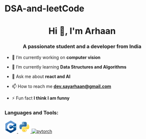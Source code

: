 #  DSA-and-leetCode

<h1 align="center">Hi 👋, I'm Arhaan</h1>
<h3 align="center">A passionate student and a developer from India</h3>

- 🔭 I’m currently working on **computer vision**

- 🌱 I’m currently learning **Data Structures and Algorithms**

- 💬 Ask me about **react and AI**

- 📫 How to reach me **dev.sayarhaan@gmail.com**

- ⚡ Fun fact **I think I am funny**


<p align="left">
</p>

<h3 align="left">Languages and Tools:</h3>
<p align="left"> <a href="https://www.w3schools.com/cpp/" target="_blank" rel="noreferrer"> <img src="https://raw.githubusercontent.com/devicons/devicon/master/icons/cplusplus/cplusplus-original.svg" alt="cplusplus" width="40" height="40"/> </a> <a href="https://www.python.org" target="_blank" rel="noreferrer"> <img src="https://raw.githubusercontent.com/devicons/devicon/master/icons/python/python-original.svg" alt="python" width="40" height="40"/> </a> <a href="https://pytorch.org/" target="_blank" rel="noreferrer"> <img src="https://www.vectorlogo.zone/logos/pytorch/pytorch-icon.svg" alt="pytorch" width="40" height="40"/> </a> </p>
